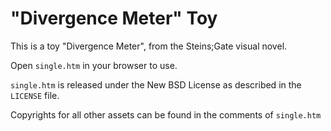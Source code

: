 "Divergence Meter" Toy
======================

This is a toy "Divergence Meter", from the Steins;Gate visual novel.

Open `single.htm` in your browser to use.

`single.htm` is released under the New BSD License as described in the `LICENSE` file.

Copyrights for all other assets can be found in the comments of `single.htm`
